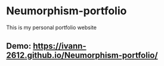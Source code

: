# Neumorphism-portfolio
This is my personal portfolio website

## Demo: https://ivann-2612.github.io/Neumorphism-portfolio/
